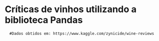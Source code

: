 # Críticas de vinhos utilizando a biblioteca Pandas 
      #Dados obtidos em: https://www.kaggle.com/zynicide/wine-reviews
